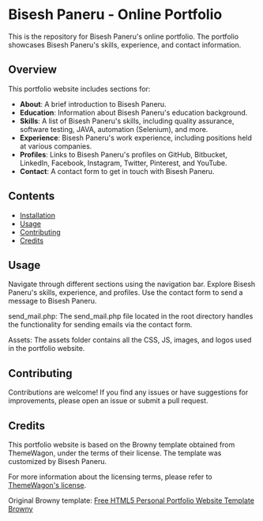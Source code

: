 # Bisesh Paneru - Online Portfolio

This is the repository for Bisesh Paneru's online portfolio. The portfolio showcases Bisesh Paneru's skills, experience, and contact information.

## Overview

This portfolio website includes sections for:

- **About**: A brief introduction to Bisesh Paneru.
- **Education**: Information about Bisesh Paneru's education background.
- **Skills**: A list of Bisesh Paneru's skills, including quality assurance, software testing, JAVA, automation (Selenium), and more.
- **Experience**: Bisesh Paneru's work experience, including positions held at various companies.
- **Profiles**: Links to Bisesh Paneru's profiles on GitHub, Bitbucket, LinkedIn, Facebook, Instagram, Twitter, Pinterest, and YouTube.
- **Contact**: A contact form to get in touch with Bisesh Paneru.

## Contents

- [Installation](#installation)
- [Usage](#usage)
- [Contributing](#contributing)
- [Credits](#credits)

## Usage
Navigate through different sections using the navigation bar.
Explore Bisesh Paneru's skills, experience, and profiles.
Use the contact form to send a message to Bisesh Paneru.

send_mail.php: The send_mail.php file located in the root directory handles the functionality for sending emails via the contact form.

Assets: The assets folder contains all the CSS, JS, images, and logos used in the portfolio website.

## Contributing
Contributions are welcome! If you find any issues or have suggestions for improvements, please open an issue or submit a pull request.

## Credits

This portfolio website is based on the Browny template obtained from ThemeWagon, under the terms of their license. The template was customized by Bisesh Paneru.

For more information about the licensing terms, please refer to [ThemeWagon's license](https://themewagon.com/license/).

Original Browny template: [Free HTML5 Personal Portfolio Website Template Browny](https://themewagon.com/themes/free-html5-personal-portfolio-website-template-browny/)

